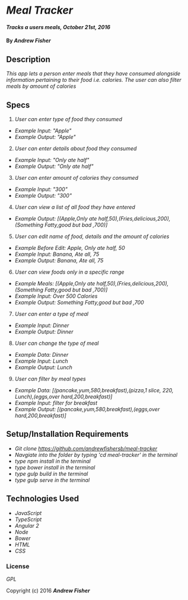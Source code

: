 # _Meal Tracker_

#### _Tracks a users meals, October 21st, 2016_

#### By _**Andrew Fisher**_

## Description

_This app lets a person enter meals that they have consumed alongside information pertaining to their food i.e. calories. The user can also filter meals by amount of calories_


## Specs
1. _User can enter type of food they consumed_
  * _Example Input: "Apple"_
  * _Example Output: "Apple"_
2. _User can enter details about food they consumed_
  * _Example Input: "Only ate half"_
  * _Example Output: "Only ate half"_
3. _User can enter amount of calories they consumed_
  * _Example Input: "300"_
  * _Example Output: "300"_
4. _User can view a list of all food they have entered_
  * _Example Output: [(Apple,Only ate half,50),(Fries,delicious,200),(Something Fatty,good but bad ,700)]_
5. _User can edit name of food, details and the amount of calories_
  * _Example Before Edit: Apple, Only ate half, 50_
  * _Example Input: Banana, Ate all, 75_
  * _Example Output: Banana, Ate all, 75_
6. _User can view foods only in a specific range_
  * _Example Meals: [(Apple,Only ate half,50),(Fries,delicious,200),(Something Fatty,good but bad ,700)]_
  * _Example Input: Over 500 Calories_
  * _Example Output: Something Fatty,good but bad ,700_
7. _User can enter a type of meal_
  * _Example Input: Dinner_
  * _Example Output: Dinner_
8. _User can change the type of meal_
  * _Example Data: Dinner_
  * _Example Input: Lunch_
  * _Example Output: Lunch_
9. _User can filter by meal types_
  * _Example Data: [(pancake,yum,580,breakfast),(pizza,1 slice, 220, Lunch),(eggs,over hard,200,breakfast)]_
  * _Example Input: filter for breakfast_
  * _Example Output: [(pancake,yum,580,breakfast),(eggs,over hard,200,breakfast)]_



## Setup/Installation Requirements

* _Git clone https://github.com/andrewfishersb/meal-tracker_
* _Navgiate into the folder by typing 'cd meal-tracker' in the terminal_
* _type npm install in the terminal_
* _type bower install in the terminal_
* _type gulp build in the terminal_
* _type gulp serve in the terminal_


## Technologies Used

* _JavaScript_
* _TypeScript_
* _Angular 2_
* _Node_
* _Bower_
* _HTML_
* _CSS_

### License

*GPL*

Copyright (c) 2016 **_Andrew Fisher_**
